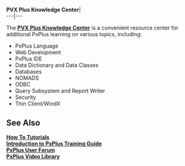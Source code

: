 #   
  
**PVX Plus Knowledge Center**|   
---|---  
  
The **[PVX Plus Knowledge Center](https://home.pvxplus.com/knowledge-center.md)** is a convenient resource center for additional PxPlus learning on various topics, including:

  * PxPlus Language
  * Web Development
  * PxPlus IDE
  * Data Dictionary and Data Classes
  * Databases
  * NOMADS
  * ODBC
  * Query Subsystem and Report Writer
  * Security
  * Thin Client/WindX



## See Also

**[How To Tutorials](How%20To/How%20to%20Introduction.md)**  
**[Introduction to PxPlus Training Guide](PxPlus%20Training%20Intro.md)**  
**[PxPlus User Forum](PxPlus%20Forum.md)  
[PxPlus Video Library](PxPlus%20Video%20Library.md)**
